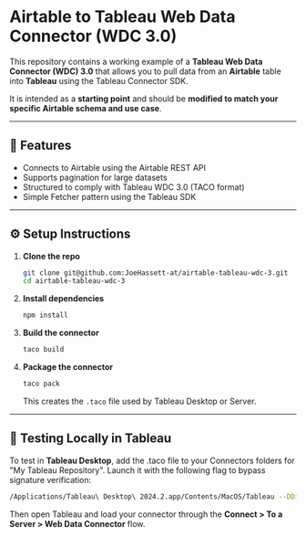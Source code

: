 # Airtable to Tableau Web Data Connector (WDC 3.0)

This repository contains a working example of a **Tableau Web Data Connector (WDC) 3.0** that allows you to pull data from an **Airtable** table into **Tableau** using the Tableau Connector SDK.

It is intended as a **starting point** and should be **modified to match your specific Airtable schema and use case**.

---

## 🚀 Features

- Connects to Airtable using the Airtable REST API
- Supports pagination for large datasets
- Structured to comply with Tableau WDC 3.0 (TACO format)
- Simple Fetcher pattern using the Tableau SDK

---

## ⚙️ Setup Instructions

1. **Clone the repo**

    ```bash
    git clone git@github.com:JoeHassett-at/airtable-tableau-wdc-3.git
    cd airtable-tableau-wdc-3
    ```

2. **Install dependencies**

    ```bash
    npm install
    ```

3. **Build the connector**

    ```bash
    taco build
    ```

4. **Package the connector**

    ```bash
    taco pack
    ```

    This creates the `.taco` file used by Tableau Desktop or Server.

---

## 🧪 Testing Locally in Tableau

To test in **Tableau Desktop**, add the .taco file to your Connectors folders for "My Tableau Repository". Launch it with the following flag to bypass signature verification:

```bash
/Applications/Tableau\ Desktop\ 2024.2.app/Contents/MacOS/Tableau --DDisableVerifyConnectorPluginSignature=true
```

Then open Tableau and load your connector through the **Connect > To a Server > Web Data Connector** flow.
